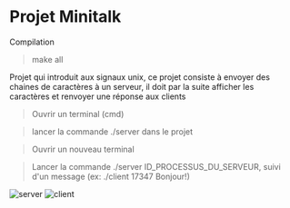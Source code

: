 # Projet Minitalk

Compilation

>make all
>
Projet qui introduit aux signaux unix, ce projet consiste à envoyer des chaines de caractères à un serveur, il doit par la suite afficher les caractères et renvoyer une réponse aux clients
>Ouvrir un terminal (cmd)

>lancer la commande ./server dans le projet

>Ouvrir un nouveau terminal

>Lancer la commande ./server ID_PROCESSUS_DU_SERVEUR, suivi d'un message (ex: ./client 17347 Bonjour!)

![server](https://github.com/GitCGuillaume/minitalk/assets/34135668/1077a402-0116-48c7-9523-36f93c9631f2)
![client](https://github.com/GitCGuillaume/minitalk/assets/34135668/7216170d-bdd7-41ce-bfed-70ca07f76e35)
